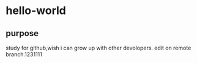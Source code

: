 # hello-world
## purpose
study for github,wish i can grow up with other devolopers.
edit on remote branch.1231111

